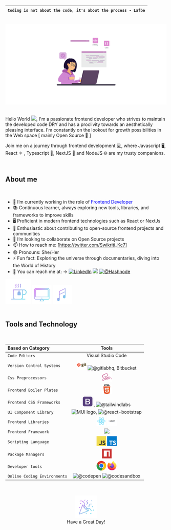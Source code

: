 
<div align="center">

| `Coding is not about the code, it's about the process - Lafbe` |
| :---         | 

</div>

<br/>

<div align="center">
  <img src="./banner.svg"/>
</div>

<br/>

Hello World <img src = "https://raw.githubusercontent.com/MartinHeinz/MartinHeinz/master/wave.gif" width = 20px>, I'm a passionate frontend developer who strives to maintain the developed code DRY and has a proclivity towards an aesthetically pleasing interface. I'm constantly on the lookout for growth possibilities in the Web space [ mainly Open Source 🫶 ]

Join me on a journey through frontend development 💻, where Javascript 🖥️, React ⚛️ , Typescript 📜, NextJS 🚀 and NodeJS 🌐 are my trusty companions. 
<br/>

<br/>

## About me
<br/>

- 🔭 I’m currently working in the role of <font color="blue">Frontend Developer</font>
- 📚 Continuous learner, always exploring new tools, libraries, and frameworks to improve skills
- 🖥️ Proficient in modern frontend technologies such as React or NextJs
- 🚀 Enthusiastic about contributing to open-source frontend projects and communities
- 👯 I’m looking to collaborate on Open Source projects
- 📫 How to reach me: [https://twitter.com/Swikriti_Kc7]
- 😄 Pronouns: She/Her
- ⚡ Fun fact: Exploring the universe through documentaries, diving into the World of History
- 💛 You can reach me at: -> <a  href="https://www.linkedin.com/in/swikriti-kc/" target="_blank"><img alt="LinkedIn" src="https://img.shields.io/badge/linkedin%20-%230077B5.svg?&style=for-the-badge&logo=linkedin&logoColor=white" /></a>
<a href="https://twitter.com/Swikriti_Kc7" target="_blank"><img src="https://img.shields.io/badge/twitter-%2300acee.svg?&style=for-the-badge&logo=twitter&logoColor=white&alt=twitter" /></a>
<a href='https://hashnode.com/@Swikrity' target="_blank"><img src="https://img.shields.io/badge/Hashnode-2962FF?style=for-the-badge&logo=hashnode&logoColor=white" alt="@Hashnode"></a>&nbsp;&nbsp;&nbsp;&nbsp;
</a>

<div>
  <img src="./black-tea.gif" alt="black-tea" width="80px" />
  <img src="./computer.gif"  alt="computer" width="60px" />
  <img src="./music.gif"  alt="music" width="60px" />
</div> 

<br/>

## Tools and Technology

<br/>

| Based on Category | Tools  |
| :---         |     :---:      |
| `Code Editors` | Visual Studio Code     | 
| `Version Control Systems`    | <img src="https://raw.githubusercontent.com/github/explore/80688e429a7d4ef2fca1e82350fe8e3517d3494d/topics/git/git.png" width="30" height="30" alt="git logo"> <img src="https://avatars.githubusercontent.com/u/1086321?s=200&amp;v=4" width="30" height="30" alt="@gitlabhq">, Bitbucket |
| `Css Preprocessors` | <img src="https://raw.githubusercontent.com/github/explore/80688e429a7d4ef2fca1e82350fe8e3517d3494d/topics/sass/sass.png" width="30" height="30" alt="sass logo"> |
| `Frontend Boiler Plates` | <img src="https://raw.githubusercontent.com/github/explore/80688e429a7d4ef2fca1e82350fe8e3517d3494d/topics/html/html.png" width="30" height="30" alt="html5 logo"> |
| `Frontend CSS Frameworks` | <img src="https://raw.githubusercontent.com/github/explore/80688e429a7d4ef2fca1e82350fe8e3517d3494d/topics/bootstrap/bootstrap.png" width="30" height="30" alt="bootstrap logo"> , <img src="https://avatars.githubusercontent.com/u/67109815?s=200&amp;v=4" width="30" height="30" alt="@tailwindlabs"> |
| `UI Component Library` | <img width="30" src="https://avatars.githubusercontent.com/u/33663932?s=200&v=4" alt="MUI logo" style="max-width: 100%;" height="30">, <img src="https://avatars.githubusercontent.com/u/6853419?s=200&amp;v=4" width="30" height="30" alt="@react-bootstrap"> |
| `Frontend Libraries` | <img src="https://raw.githubusercontent.com/github/explore/80688e429a7d4ef2fca1e82350fe8e3517d3494d/topics/react/react.png" width="30" height="30" alt="react logo"> <img src="https://raw.githubusercontent.com/github/explore/80688e429a7d4ef2fca1e82350fe8e3517d3494d/topics/jquery/jquery.png" width="30" height="30" alt="jquery logo"> |
| `Frontend Framework` | <img src="https://camo.githubusercontent.com/f21f1fa29dfe5e1d0772b0efe2f43eca2f6dc14f2fede8d9cbef4a3a8210c91d/68747470733a2f2f6173736574732e76657263656c2e636f6d2f696d6167652f75706c6f61642f76313636323133303535392f6e6578746a732f49636f6e5f6c696768745f6261636b67726f756e642e706e67" height="30" style="visibility:visible;max-width:100%;"> |
| `Scripting Language` | <img src="https://raw.githubusercontent.com/github/explore/80688e429a7d4ef2fca1e82350fe8e3517d3494d/topics/javascript/javascript.png" width="30" height="30" alt="javascript logo"> <img src="https://raw.githubusercontent.com/github/explore/80688e429a7d4ef2fca1e82350fe8e3517d3494d/topics/typescript/typescript.png" width="30" height="30" class="d-block rounded-2 mr-3 flex-shrink-0" alt="typescript logo"> |
|`Package Managers` | <img src="https://raw.githubusercontent.com/github/explore/80688e429a7d4ef2fca1e82350fe8e3517d3494d/topics/npm/npm.png" width="30" height="30" alt="npm logo"> |
| `Developer tools` | <img src="https://raw.githubusercontent.com/github/explore/002d791bc68a86506b1bb7a3332bb6ba8e1d1891/topics/chrome/chrome.png" width="30" height="30" alt="chrome logo"> <img src="https://raw.githubusercontent.com/github/explore/728542e0d33f83720614f61923a9cb424264db23/topics/firefox/firefox.png" width="30" height="30" alt="firefox logo"> |
| `Online Coding Environments` |  <img src="https://avatars.githubusercontent.com/u/1545643?s=200&amp;v=4" width="30" height="30" alt="@codepen"> <img src="https://avatars.githubusercontent.com/u/32880324?s=200&amp;v=4" width="30" height="30" alt="@codesandbox"> 


<br/>
<br/>
   
<div align="center">
  <img src="./confetti.gif" alt="tada" class="width-full" width="70"/>
  <br/>
  Have a Great Day!
</div>
<!--
**swikritii/swikritii** is a ✨ _special_ ✨ repository because its `README.md` (this file) appears on your GitHub profile.

Here are some ideas to get you started:


-->
